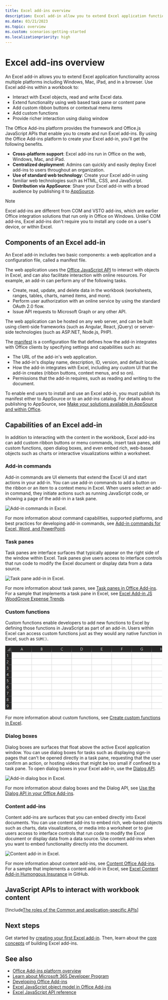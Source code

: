 ```yaml
---
title: Excel add-ins overview
description: Excel add-in allow you to extend Excel application functionality across multiple platforms including Windows, Mac, iPad, and in a browser.
ms.date: 03/21/2023
ms.topic: overview
ms.custom: scenarios:getting-started
ms.localizationpriority: high
---
```



# Excel add-ins overview

An Excel add-in allows you to extend Excel application functionality across multiple platforms including Windows, Mac, iPad, and in a browser. Use Excel add-ins within a workbook to:

- Interact with Excel objects, read and write Excel data.
- Extend functionality using web based task pane or content pane
- Add custom ribbon buttons or contextual menu items
- Add custom functions
- Provide richer interaction using dialog window

The Office Add-ins platform provides the framework and Office.js JavaScript APIs that enable you to create and run Excel add-ins. By using the Office Add-ins platform to create your Excel add-in, you'll get the following benefits.

- **Cross-platform support**: Excel add-ins run in Office on the web, Windows, Mac, and iPad.
- **Centralized deployment**: Admins can quickly and easily deploy Excel add-ins to users throughout an organization.
- **Use of standard web technology**: Create your Excel add-in using familiar web technologies such as HTML, CSS, and JavaScript.
- **Distribution via AppSource**: Share your Excel add-in with a broad audience by publishing it to [AppSource](https://appsource.microsoft.com/marketplace/apps?product=office).

> [!NOTE]
> Excel add-ins are different from COM and VSTO add-ins, which are earlier Office integration solutions that run only in Office on Windows. Unlike COM add-ins, Excel add-ins don't require you to install any code on a user's device, or within Excel.

## Components of an Excel add-in

An Excel add-in includes two basic components: a web application and a configuration file, called a manifest file.

The web application uses the [Office JavaScript API](../reference/javascript-api-for-office.md) to interact with objects in Excel, and can also facilitate interaction with online resources. For example, an add-in can perform any of the following tasks.

- Create, read, update, and delete data in the workbook (worksheets, ranges, tables, charts, named items, and more).
- Perform user authorization with an online service by using the standard OAuth 2.0 flow.
- Issue API requests to Microsoft Graph or any other API.

The web application can be hosted on any web server, and can be built using client-side frameworks (such as Angular, React, jQuery) or server-side technologies (such as ASP.NET, Node.js, PHP).

The [manifest](../develop/add-in-manifests.md) is a configuration file that defines how the add-in integrates with Office clients by specifying settings and capabilities such as:

- The URL of the add-in's web application.
- The add-in's display name, description, ID, version, and default locale.
- How the add-in integrates with Excel, including any custom UI that the add-in creates (ribbon buttons, context menus, and so on).
- Permissions that the add-in requires, such as reading and writing to the document.

To enable end users to install and use an Excel add-in, you must publish its manifest either to AppSource or to an add-ins catalog. For details about publishing to AppSource, see [Make your solutions available in AppSource and within Office](/office/dev/store/submit-to-appsource-via-partner-center).

## Capabilities of an Excel add-in

In addition to interacting with the content in the workbook, Excel add-ins can add custom ribbon buttons or menu commands, insert task panes, add custom functions, open dialog boxes, and even embed rich, web-based objects such as charts or interactive visualizations within a worksheet.

### Add-in commands

Add-in commands are UI elements that extend the Excel UI and start actions in your add-in. You can use add-in commands to add a button on the ribbon or an item to a context menu in Excel. When users select an add-in command, they initiate actions such as running JavaScript code, or showing a page of the add-in in a task pane.

![Add-in commands in Excel.](../images/excel-add-in-commands-script-lab.png)

For more information about command capabilities, supported platforms, and best practices for developing add-in commands, see [Add-in commands for Excel, Word, and PowerPoint](../design/add-in-commands.md).

### Task panes

Task panes are interface surfaces that typically appear on the right side of the window within Excel. Task panes give users access to interface controls that run code to modify the Excel document or display data from a data source.

![Task pane add-in in Excel.](../images/excel-add-in-task-pane-insights.png)

For more information about task panes, see [Task panes in Office Add-ins](../design/task-pane-add-ins.md). For a sample that implements a task pane in Excel, see [Excel Add-in JS WoodGrove Expense Trends](https://github.com/OfficeDev/Excel-Add-in-WoodGrove-Expense-Trends).

### Custom functions

Custom functions enable developers to add new functions to Excel by defining those functions in JavaScript as part of an add-in. Users within Excel can access custom functions just as they would any native function in Excel, such as `SUM()`.

![Animated image showing an end user inserting the MYFUNCTION.SPHEREVOLUME custom function into a cell of an Excel worksheet.](../images/SphereVolumeNew.gif)

For more information about custom functions, see [Create custom functions in Excel](custom-functions-overview.md).

### Dialog boxes

Dialog boxes are surfaces that float above the active Excel application window. You can use dialog boxes for tasks such as displaying sign-in pages that can't be opened directly in a task pane, requesting that the user confirm an action, or hosting videos that might be too small if confined to a task pane. To open dialog boxes in your Excel add-in, use the [Dialog API](/javascript/api/office/office.ui).

![Add-in dialog box in Excel.](../images/excel-add-in-dialog-choose-number.png)

For more information about dialog boxes and the Dialog API, see [Use the Dialog API in your Office Add-ins](../develop/dialog-api-in-office-add-ins.md).

### Content add-ins

Content add-ins are surfaces that you can embed directly into Excel documents. You can use content add-ins to embed rich, web-based objects such as charts, data visualizations, or media into a worksheet or to give users access to interface controls that run code to modify the Excel document or display data from a data source. Use content add-ins when you want to embed functionality directly into the document.

![Content add-in in Excel.](../images/excel-add-in-content-map.png)

For more information about content add-ins, see [Content Office Add-ins](../design/content-add-ins.md). For a sample that implements a content add-in in Excel, see [Excel Content Add-in Humongous Insurance](https://github.com/OfficeDev/Excel-Content-Add-in-Humongous-Insurance) in GitHub.

## JavaScript APIs to interact with workbook content

[!include[The roles of the Common and application-specific APIs](../includes/excel-api-models.md)]

## Next steps

Get started by [creating your first Excel add-in](../quickstarts/excel-quickstart-jquery.md). Then, learn about the [core concepts](excel-add-ins-core-concepts.md) of building Excel add-ins.

## See also

- [Office Add-ins platform overview](../overview/office-add-ins.md)
- [Learn about Microsoft 365 Developer Program](/office/developer-program/microsoft-365-developer-program-faq#who-qualifies-for-a-microsoft-365-e5-developer-subscription-)
- [Developing Office Add-ins](../develop/develop-overview.md)
- [Excel JavaScript object model in Office Add-ins](excel-add-ins-core-concepts.md)
- [Excel JavaScript API reference](../reference/overview/excel-add-ins-reference-overview.md)
